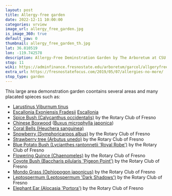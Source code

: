 ```yaml
---
layout: post
title: Allergy-free garden
date: 2022-12-11 10:00:00
categories: vrview
image_url: allergy_free_garden.jpg
is_image_360: true
default_yaw: 0
thumbnail: allergy_free_garden_th.jpg
lat: 36.810519
lon: -119.742578
description: Allergy-Free Deminstration Garden by The Arboretum at CSU Fresno
stop: 11
wiki: https://adminfinance.fresnostate.edu/arboretum/garcol/allgeryfree.html
extra_url: https://fresnostatefocus.com/2019/05/07/allergies-no-more/
stop_type: garden
---
```

This large area demonstration garden coontains several areas and many placated spieces such as:
* [Larustinus Viburnum tinus](https://en.wikipedia.org/wiki/Viburnum_tinus)
* [Escallonia Exoniensis Fradesii](https://www.monrovia.com/pink-princess-escallonia.html) [Escallonia](https://www.tynursery.com/plant-library/woody-ornamentals/escallonia-x-exoniensis-fradesii/)
* [Spice Bush (Calycanthus occidentalis)](https://en.wikipedia.org/wiki/Calycanthus_occidentalis) by the Rotary Club of Fresno
* [Chinese Boxwood](https://en.wikipedia.org/wiki/Buxus_microphylla) ([Buxus microphylla japonica](https://www.gardenia.net/plant/buxus-microphylla-var-japonica-green-beauty))
* [Coral Bells (Heuchera sanguinea)](https://en.wikipedia.org/wiki/Heuchera_sanguinea)
* [Snowberry (Symphoricarpos albus)](https://en.wikipedia.org/wiki/Symphoricarpos_albus) by the Rotary Club of Fresno
* [Strawberry tree (Arbutus unedo)](https://en.wikipedia.org/wiki/Arbutus_unedo) by the Rotary Club of Fresno
* [Blue Potato Bush (Lycianthes rantonnetii 'Royal Robe')](https://en.wikipedia.org/wiki/Lycianthes_rantonnetii) by the Rotary Club of Fresno
* [Flowering Quince (Chaenomeles)](https://en.wikipedia.org/wiki/Chaenomeles) by the Rotary Club of Fresno
* [Coyote Bush (Baccharis pilularis 'Pigeon Point')](https://en.wikipedia.org/wiki/Baccharis_pilularis) by the Rotary Club of Fresno
* [Mondo Grass (Ophiopogon japonicus)](https://en.wikipedia.org/wiki/Ophiopogon_japonicus) by the Rotary Club of Fresno
* [Leptospermum (Leptospermum 'Dark Shadows')](https://en.wikipedia.org/wiki/Leptospermum) by the Rotary Club of Fresno
* [Elephant Ear (Alocasia 'Portora')](https://en.wikipedia.org/wiki/Alocasia) by the Rotary Club of Fresno

